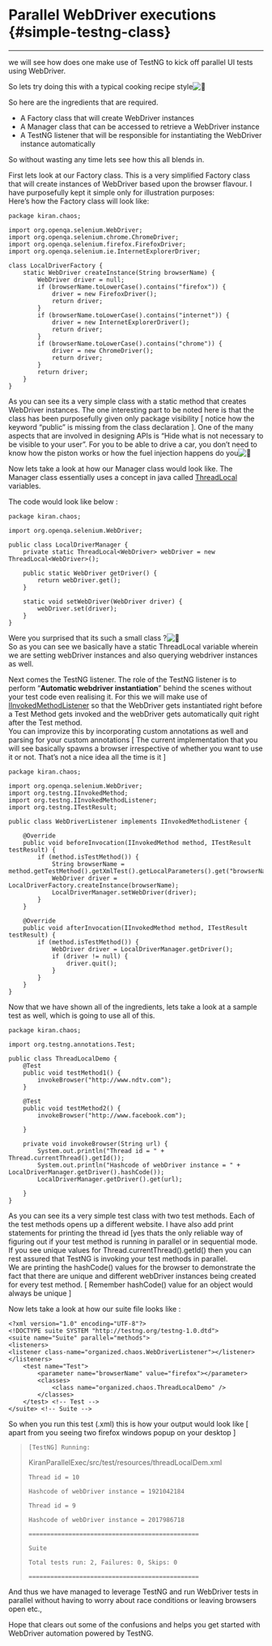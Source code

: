 # Parallel WebDriver executions  {#simple-testng-class}

---

we will see how does one make use of TestNG to kick off parallel UI tests using WebDriver.

So lets try doing this with a typical cooking recipe style![](https://s0.wp.com/wp-content/mu-plugins/wpcom-smileys/twemoji/2/svg/1f642.svg "🙂")

So here are the ingredients that are required.

* A Factory class that will create WebDriver instances
* A Manager class that can be accessed to retrieve a WebDriver instance
* A TestNG listener that will be responsible for instantiating the WebDriver instance automatically

So without wasting any time lets see how this all blends in.

First lets look at our Factory class. This is a very simplified Factory class that will create instances of WebDriver based upon the browser flavour. I have purposefully kept it simple only for illustration purposes:  
Here’s how the Factory class will look like:

```
package kiran.chaos;

import org.openqa.selenium.WebDriver;
import org.openqa.selenium.chrome.ChromeDriver;
import org.openqa.selenium.firefox.FirefoxDriver;
import org.openqa.selenium.ie.InternetExplorerDriver;

class LocalDriverFactory {
    static WebDriver createInstance(String browserName) {
        WebDriver driver = null;
        if (browserName.toLowerCase().contains("firefox")) {
            driver = new FirefoxDriver();
            return driver;
        }
        if (browserName.toLowerCase().contains("internet")) {
            driver = new InternetExplorerDriver();
            return driver;
        }
        if (browserName.toLowerCase().contains("chrome")) {
            driver = new ChromeDriver();
            return driver;
        }
        return driver;
    }
}
```

As you can see its a very simple class with a static method that creates WebDriver instances. The one interesting part to be noted here is that the class has been purposefully given only package visibility \[ notice how the keyword “public” is missing from the class declaration \]. One of the many aspects that are involved in designing APIs is “Hide what is not necessary to be visible to your user”. For you to be able to drive a car, you don’t need to know how the piston works or how the fuel injection happens do you![](https://s0.wp.com/wp-content/mu-plugins/wpcom-smileys/twemoji/2/svg/1f642.svg "🙂")

Now lets take a look at how our Manager class would look like. The Manager class essentially uses a concept in java called [ThreadLocal](http://docs.oracle.com/javase/6/docs/api/java/lang/ThreadLocal.html) variables.

The code would look like below :

```
package kiran.chaos;

import org.openqa.selenium.WebDriver;

public class LocalDriverManager {
    private static ThreadLocal<WebDriver> webDriver = new ThreadLocal<WebDriver>();

    public static WebDriver getDriver() {
        return webDriver.get();
    }

    static void setWebDriver(WebDriver driver) {
        webDriver.set(driver);
    }
}
```

Were you surprised that its such a small class ?![](https://s0.wp.com/wp-content/mu-plugins/wpcom-smileys/twemoji/2/svg/1f642.svg "🙂")  
So as you can see we basically have a static ThreadLocal variable wherein we are setting webDriver instances and also querying webdriver instances as well.

Next comes the TestNG listener. The role of the TestNG listener is to perform “**Automatic webdriver instantiation**” behind the scenes without your test code even realising it. For this we will make use of [IInvokedMethodListener](http://testng.org/javadoc/org/testng/IInvokedMethodListener.html) so that the WebDriver gets instantiated right before a Test Method gets invoked and the webDriver gets automatically quit right after the Test method.  
You can improvize this by incorporating custom annotations as well and parsing for your custom annotations \[ The current implementation that you will see basically spawns a browser irrespective of whether you want to use it or not. That’s not a nice idea all the time is it \]

```
package kiran.chaos;

import org.openqa.selenium.WebDriver;
import org.testng.IInvokedMethod;
import org.testng.IInvokedMethodListener;
import org.testng.ITestResult;

public class WebDriverListener implements IInvokedMethodListener {

    @Override
    public void beforeInvocation(IInvokedMethod method, ITestResult testResult) {
        if (method.isTestMethod()) {
            String browserName = method.getTestMethod().getXmlTest().getLocalParameters().get("browserName");
            WebDriver driver = LocalDriverFactory.createInstance(browserName);
            LocalDriverManager.setWebDriver(driver);
        }
    }

    @Override
    public void afterInvocation(IInvokedMethod method, ITestResult testResult) {
        if (method.isTestMethod()) {
            WebDriver driver = LocalDriverManager.getDriver();
            if (driver != null) {
                driver.quit();
            }
        }
    }
}
```

Now that we have shown all of the ingredients, lets take a look at a sample test as well, which is going to use all of this.

```
package kiran.chaos;

import org.testng.annotations.Test;

public class ThreadLocalDemo {
    @Test
    public void testMethod1() {
        invokeBrowser("http://www.ndtv.com");
    }

    @Test
    public void testMethod2() {
        invokeBrowser("http://www.facebook.com");

    }

    private void invokeBrowser(String url) {
        System.out.println("Thread id = " + Thread.currentThread().getId());
        System.out.println("Hashcode of webDriver instance = " + LocalDriverManager.getDriver().hashCode());
        LocalDriverManager.getDriver().get(url);

    }
}
```

As you can see its a very simple test class with two test methods. Each of the test methods opens up a different website. I have also add print statements for printing the thread id \[yes thats the only reliable way of figuring out if your test method is running in parallel or in sequential mode. If you see unique values for Thread.currentThread\(\).getId\(\) then you can rest assured that TestNG is invoking your test methods in parallel.  
We are printing the hashCode\(\) values for the browser to demonstrate the fact that there are unique and different webDriver instances being created for every test method. \[ Remember hashCode\(\) value for an object would always be unique \]

Now lets take a look at how our suite file looks like :

```
<?xml version="1.0" encoding="UTF-8"?>
<!DOCTYPE suite SYSTEM "http://testng.org/testng-1.0.dtd">
<suite name="Suite" parallel="methods">
<listeners>
<listener class-name="organized.chaos.WebDriverListener"></listener>
</listeners>
    <test name="Test">
        <parameter name="browserName" value="firefox"></parameter>
        <classes>
            <class name="organized.chaos.ThreadLocalDemo" />
        </classes>
    </test> <!-- Test -->
</suite> <!-- Suite -->
```

So when you run this test \(.xml\) this is how your output would look like \[ apart from you seeing two firefox windows popup on your desktop \]

> `[TestNG] Running:`
>
> KiranParallelExec/src/test/resources/threadLocalDem.xml
>
> `Thread id = 10`
>
> `Hashcode of webDriver instance = 1921042184`
>
> `Thread id = 9`
>
> `Hashcode of webDriver instance = 2017986718`
>
> `===============================================`
>
> `Suite`
>
> `Total tests run: 2, Failures: 0, Skips: 0`
>
> `===============================================`

And thus we have managed to leverage TestNG and run WebDriver tests in parallel without having to worry about race conditions or leaving browsers open etc.,

Hope that clears out some of the confusions and helps you get started with WebDriver automation powered by TestNG.

